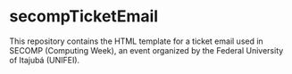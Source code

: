 # secompTicketEmail
This repository contains the HTML template for a ticket email used in SECOMP (Computing Week), an event organized by the Federal University of Itajubá (UNIFEI).
